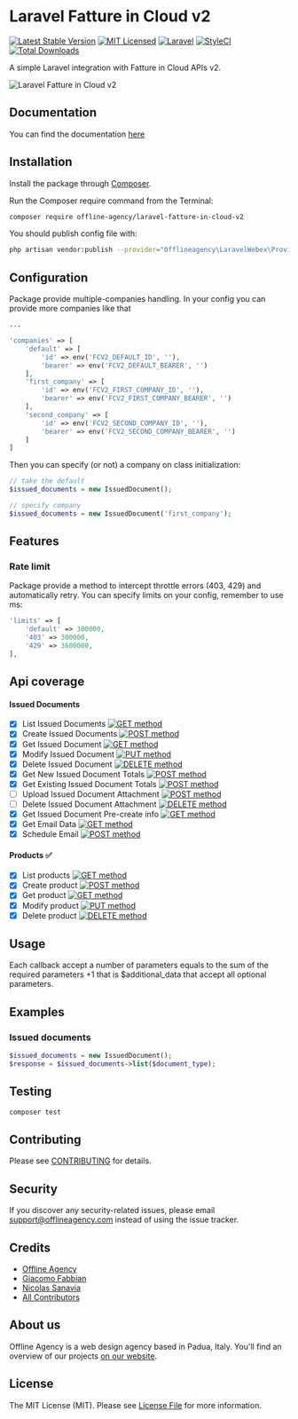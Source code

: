 # Laravel Fatture in Cloud v2

[![Latest Stable Version](https://poser.pugx.org/offline-agency/laravel-fatture-in-cloud-v2/v/stable)](https://packagist.org/packages/offline-agency/laravel-fatture-in-cloud-v2)
[![MIT Licensed](https://img.shields.io/badge/license-MIT-brightgreen.svg?style=flat-square)](LICENSE.md)
[![Laravel](https://github.com/offline-agency/laravel-fatture-in-cloud-v2/actions/workflows/main.yml/badge.svg?branch=master)](https://github.com/offline-agency/laravel-fatture-in-cloud-v2/actions/workflows/main.yml)
[![StyleCI](https://github.styleci.io/repos/470182449/shield)](https://styleci.io/repos/470182449)
[![Total Downloads](https://img.shields.io/packagist/dt/offline-agency/laravel-fatture-in-cloud-v2.svg?style=flat-square)](https://packagist.org/packages/offline-agency/laravel-fatture-in-cloud-v2)

A simple Laravel integration with Fatture in Cloud APIs v2.

![Laravel Fatture in Cloud v2](https://banners.beyondco.de/Laravel%20Fatture%20in%20Cloud%20v2.png?theme=dark&packageManager=composer+require&packageName=offline-agency%2Flaravel-fatture-in-cloud-v2&pattern=autumn&style=style_1&description=A+simple+laravel+integration+with+Fatture+in+Cloud+APIs+v2&md=1&showWatermark=0&fontSize=100px&images=currency-euro&widths=200)

## Documentation

You can find the documentation [here](https://docs.offlineagency.com/laravel-fatture-in-cloud-v2/)

## Installation

Install the package through [Composer](http://getcomposer.org/).

Run the Composer require command from the Terminal:

```bash
composer require offline-agency/laravel-fatture-in-cloud-v2
```

You should publish config file with:

```bash
php artisan vendor:publish --provider="Offlineagency\LaravelWebex\Providers\LaravelWebexServiceProvider"
```

## Configuration

Package provide multiple-companies handling. In your config you can provide more companies like that 
```php
... 

'companies' => [
    'default' => [
        'id' => env('FCV2_DEFAULT_ID', ''),
        'bearer' => env('FCV2_DEFAULT_BEARER', '')
    ],
    'first_company' => [
        'id' => env('FCV2_FIRST_COMPANY_ID', ''),
        'bearer' => env('FCV2_FIRST_COMPANY_BEARER', '')
    ],
    'second_company' => [
        'id' => env('FCV2_SECOND_COMPANY_ID', ''),
        'bearer' => env('FCV2_SECOND_COMPANY_BEARER', '')
    ]
]
```

Then you can specify (or not) a company on class initialization:
```php
// take the default
$issued_documents = new IssuedDocument();

// specify company
$issued_documents = new IssuedDocument('first_company');
```

## Features

### Rate limit

Package provide a method to intercept throttle errors (403, 429) and automatically retry. You can specify limits on your config, remember to use ms:

```php
'limits' => [
    'default' => 300000,
    '403' => 300000,
    '429' => 3600000,
],
```

## Api coverage

#### Issued Documents

- [X] List Issued Documents [![GET method](https://img.shields.io/static/v1.svg?label=&message=GET&color=green)]()
- [X] Create Issued Documents [![POST method](https://img.shields.io/static/v1.svg?label=&message=POST&color=blue)]()
- [X] Get Issued Document [![GET method](https://img.shields.io/static/v1.svg?label=&message=GET&color=green)]()
- [X] Modify Issued Document [![PUT method](https://img.shields.io/static/v1.svg?label=&message=PUT&color=violet)]()
- [X] Delete Issued Document [![DELETE method](https://img.shields.io/static/v1.svg?label=&message=DELETE&color=red)]()
- [X] Get New Issued Document Totals [![POST method](https://img.shields.io/static/v1.svg?label=&message=POST&color=blue)]()
- [X] Get Existing Issued Document Totals [![POST method](https://img.shields.io/static/v1.svg?label=&message=POST&color=blue)]()
- [ ] Upload Issued Document Attachment [![POST method](https://img.shields.io/static/v1.svg?label=&message=POST&color=blue)]()
- [ ] Delete Issued Document Attachment [![DELETE method](https://img.shields.io/static/v1.svg?label=&message=DELETE&color=red)]()
- [X] Get Issued Document Pre-create info [![GET method](https://img.shields.io/static/v1.svg?label=&message=GET&color=green)]()
- [X] Get Email Data [![GET method](https://img.shields.io/static/v1.svg?label=&message=GET&color=green)]()
- [X] Schedule Email [![POST method](https://img.shields.io/static/v1.svg?label=&message=POST&color=blue)]()

#### Products ✅

- [X] List products [![GET method](https://img.shields.io/static/v1.svg?label=&message=GET&color=green)]()
- [X] Create product [![POST method](https://img.shields.io/static/v1.svg?label=&message=POST&color=blue)]()
- [X] Get product [![GET method](https://img.shields.io/static/v1.svg?label=&message=GET&color=green)]()
- [X] Modify product [![PUT method](https://img.shields.io/static/v1.svg?label=&message=PUT&color=violet)]()
- [X] Delete product [![DELETE method](https://img.shields.io/static/v1.svg?label=&message=DELETE&color=red)]()

## Usage

Each callback accept a number of parameters equals to the sum of the required parameters +1 that is $additional_data
that accept all optional parameters.

## Examples

### Issued documents
```php
$issued_documents = new IssuedDocument();
$response = $issued_documents->list($document_type);
```

## Testing

```bash
composer test
```

## Contributing

Please see [CONTRIBUTING](CONTRIBUTING.md) for details.

## Security

If you discover any security-related issues, please email <support@offlineagency.com> instead of using the issue
tracker.

## Credits

- [Offline Agency](https://github.com/offline-agency)
- [Giacomo Fabbian](https://github.com/Giacomo92)
- [Nicolas Sanavia](https://github.com/SanaviaNicolas)
- [All Contributors](../../contributors)

## About us

Offline Agency is a web design agency based in Padua, Italy. You'll find an overview of our
projects [on our website](https://offlineagency.it/).

## License

The MIT License (MIT). Please see [License File](LICENSE.md) for more information.
